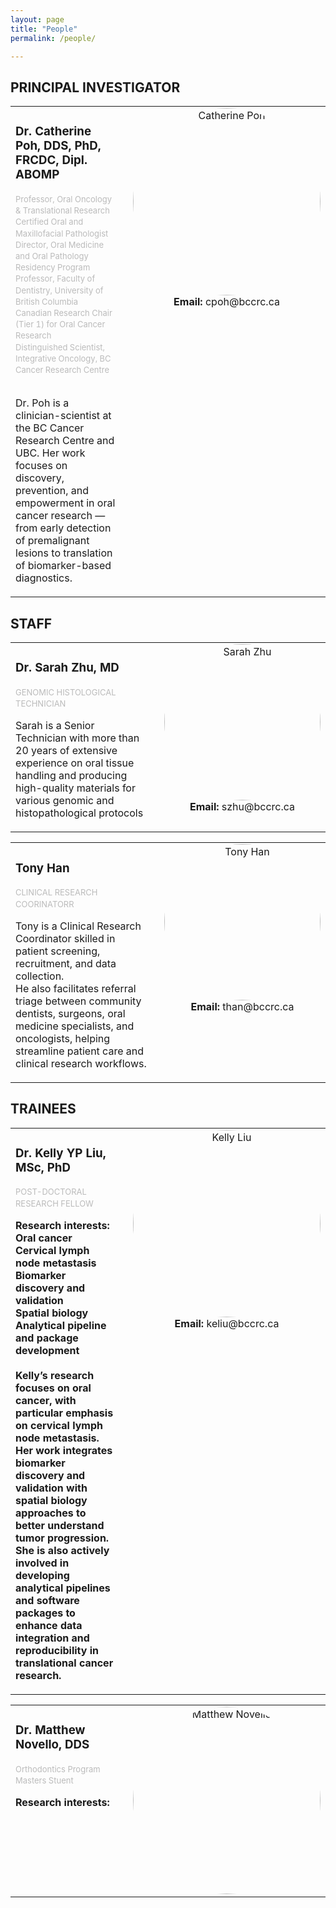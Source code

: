 ```yaml
---
layout: page
title: "People"
permalink: /people/

---
```

## PRINCIPAL INVESTIGATOR
<table style="border:none; width:100%;">
<tr style="border:none;">
<td style="vertical-align:top; padding-right:20px; border:none;">

<h3>Dr. Catherine Poh, DDS, PhD, FRCDC, Dipl. ABOMP</h3>
<p style="font-size:13px; color:#bbb !important; margin-top:0; line-height:1.4;">
Professor, Oral Oncology & Translational Research<br>
Certified Oral and Maxillofacial Pathologist<br>
Director, Oral Medicine and Oral Pathology Residency Program<br>
Professor, Faculty of Dentistry, University of British Columbia<br>
Canadian Research Chair (Tier 1) for Oral Cancer Research<br>
Distinguished Scientist, Integrative Oncology, BC Cancer Research Centre<br><br>
</p>

<p>
Dr. Poh is a clinician-scientist at the BC Cancer Research Centre and UBC. Her work focuses on discovery, prevention, and empowerment in oral cancer research —  from early detection of premalignant lesions to translation of biomarker-based diagnostics.
</p>
</td>

<td style="vertical-align:top; width:30%; text-align:center; border:none;">
<img src="/pohlab/images/people/catherine_poh.png"
     alt="Catherine Poh"
     style="width:300px; aspect-ratio:1/1; object-fit:cover; border-radius:50%;">
  <strong>Email:</strong> cpoh@bccrc.ca<br>
</td>

</tr>
</table>

## STAFF
<table style="border:none; width:100%;">
<tr style="border:none;">
<td style="vertical-align:top; padding-right:20px; border:none;">

<h3>Dr. Sarah Zhu, MD</h3>
<p style="font-size:13px; color:#bbb !important; margin-top:0; line-height:1.4;">
GENOMIC HISTOLOGICAL TECHNICIAN<br>
</p>
<p>
Sarah is a Senior Technician with more than 20 years of extensive experience on oral tissue handling and producing high-quality materials for various genomic and histopathological protocols
</p>
</td>

<td style="vertical-align:top; width:30%; text-align:center; border:none;">
  <img src="/pohlab/images/people/sarah_zhu.png" alt="Sarah Zhu"
       style="width:250px; aspect-ratio:1/1; object-fit:cover; border-radius:50%;"><br>
  <strong>Email:</strong> szhu@bccrc.ca<br>
</td>

</tr>
</table>

<table style="border:none; width:100%;">
<tr style="border:none;">
<td style="vertical-align:top; padding-right:20px; border:none;">
<h3>Tony Han</h3>
<p style="font-size:13px; color:#bbb !important; margin-top:0; line-height:1.4;">
CLINICAL RESEARCH COORINATORR<br>
</p>
<p>
Tony is a Clinical Research Coordinator skilled in patient screening, recruitment, and data collection.<br>
He also facilitates referral triage between community dentists, surgeons, oral medicine specialists, and oncologists, helping streamline patient care and clinical research workflows.
</p>
</td>

<td style="vertical-align:top; width:30%; text-align:center; border:none;">
  <img src="/pohlab/images/people/tony_han.png" alt="Tony Han"
       style="width:250px; aspect-ratio:1/1; object-fit:cover; border-radius:50%;"><br>
  <strong>Email:</strong> than@bccrc.ca<br>
</td>

</tr>
</table>

## TRAINEES
<table style="border:none; width:100%;">
<tr style="border:none;">
<td style="vertical-align:top; padding-right:20px; border:none;">

<h3>Dr. Kelly YP Liu, MSc, PhD</h3>
<p style="font-size:13px; color:#bbb !important; margin-top:0; line-height:1.4;">
POST-DOCTORAL RESEARCH FELLOW<br>
</p>
<p style="font-weight:bold;">Research interests:</br>
Oral cancer</br>
Cervical lymph node metastasis</br>
Biomarker discovery and validation</br>
Spatial biology</br>
Analytical pipeline and package development</br></br>
Kelly’s research focuses on oral cancer, with particular emphasis on cervical lymph node metastasis.</br>
Her work integrates biomarker discovery and validation with spatial biology approaches to better understand tumor progression.
She is also actively involved in developing analytical pipelines and software packages to enhance data integration and reproducibility in translational cancer research.
</p>
</td>

<td style="vertical-align:top; width:30%; text-align:center; border:none;">
  <img src="/pohlab/images/people/kelly_liu.png" alt="Kelly Liu"
       style="width:300px; aspect-ratio:1/1; object-fit:cover; border-radius:50%;"><br>
  <strong>Email:</strong> keliu@bccrc.ca<br>
</td>

<table style="border:none; width:100%;">
<tr style="border:none;">
<td style="vertical-align:top; padding-right:20px; border:none;">

<h3>Dr. Matthew Novello, DDS</h3>
<p style="font-size:13px; color:#bbb !important; margin-top:0; line-height:1.4;">
Orthodontics Program Masters Stuent<br>
</p>
<p style="font-weight:bold;">Research interests:</br>
</p>
</td>

<td style="vertical-align:top; width:30%; text-align:center; border:none;">
  <img src="/pohlab/images/people/matthew_novello.png" alt="Matthew Novello"
       style="width:300px; aspect-ratio:1/1; object-fit:cover; border-radius:50%;"><br>
</td>
